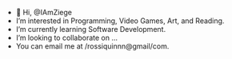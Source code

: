 - 👋 Hi, @IAmZiege
- I’m interested in Programming, Video Games, Art, and Reading. 
- I’m currently learning Software Development.
- I’m looking to collaborate on ...
- You can email me at /rossiquinnn@gmail/com. 

<!---
IAmZiege/IAmZiege is a ✨ special ✨ repository because its `README.md` (this file) appears on your GitHub profile.
You can click the Preview link to take a look at your changes.
--->
